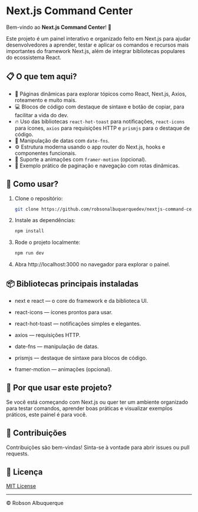 # Next.js Command Center

Bem-vindo ao **Next.js Command Center**! 🚀

Este projeto é um painel interativo e organizado feito em Next.js para ajudar desenvolvedores a aprender, testar e aplicar os comandos e recursos mais importantes do framework Next.js, além de integrar bibliotecas populares do ecossistema React.

## 📋 O que tem aqui?

- 📄 Páginas dinâmicas para explorar tópicos como React, Next.js, Axios, roteamento e muito mais.
- 💻 Blocos de código com destaque de sintaxe e botão de copiar, para facilitar a vida do dev.
- 🔥 Uso das bibliotecas `react-hot-toast` para notificações, `react-icons` para ícones, `axios` para requisições HTTP e `prismjs` para o destaque de código.
- 📅 Manipulação de datas com `date-fns`.
- ⚙️ Estrutura moderna usando o app router do Next.js, hooks e componentes funcionais.
- 🎨 Suporte a animações com `framer-motion` (opcional).
- 🧩 Exemplo prático de paginação e navegação com rotas dinâmicas.

## 🚀 Como usar?

1. Clone o repositório:

   ```bash
   git clone https://github.com/robsonalbuquerquedev/nextjs-command-center.git
   ```

2. Instale as dependências:

   ```bash
   npm install
   ```

3. Rode o projeto localmente:

   ```bash
   npm run dev
   ```

4. Abra http://localhost:3000 no navegador para explorar o painel.

## 📦 Bibliotecas principais instaladas

- next e react — o core do framework e da biblioteca UI.

- react-icons — ícones prontos para usar.

- react-hot-toast — notificações simples e elegantes.

- axios — requisições HTTP.

- date-fns — manipulação de datas.

- prismjs — destaque de sintaxe para blocos de código.

- framer-motion — animações (opcional).

## 🧠 Por que usar este projeto?

Se você está começando com Next.js ou quer ter um ambiente organizado para testar comandos, aprender boas práticas e visualizar exemplos práticos, este painel é para você.

## 🤝 Contribuições

Contribuições são bem-vindas! Sinta-se à vontade para abrir issues ou pull requests.

## 📄 Licença

[MIT License](LICENSE) 


---

© Robson Albuquerque
